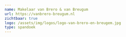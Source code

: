 ```yaml
---
name: Makelaar van Brero & van Breugum
url: https://vanbrero-breugum.nl
zichtbaar: true
logo: /assets/img/logos/logo-van-brero-en-breugem.jpg
type: spandoek
---
```

